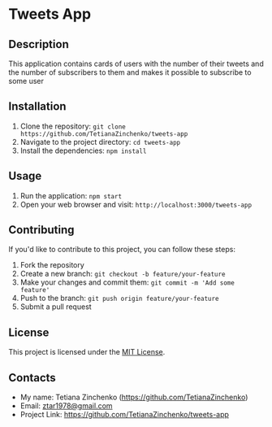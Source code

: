 # Tweets App

## Description

This application contains cards of users with the number of their tweets and the
number of subscribers to them and makes it possible to subscribe to some user

## Installation

1. Clone the repository:
   `git clone https://github.com/TetianaZinchenko/tweets-app`
2. Navigate to the project directory: `cd tweets-app`
3. Install the dependencies: `npm install`

## Usage

1. Run the application: `npm start`
2. Open your web browser and visit: `http://localhost:3000/tweets-app`

## Contributing

If you'd like to contribute to this project, you can follow these steps:

1. Fork the repository
2. Create a new branch: `git checkout -b feature/your-feature`
3. Make your changes and commit them: `git commit -m 'Add some feature'`
4. Push to the branch: `git push origin feature/your-feature`
5. Submit a pull request

## License

This project is licensed under the
[MIT License](https://opensource.org/license/mit/).

## Contacts

- My name: Tetiana Zinchenko (https://github.com/TetianaZinchenko)
- Email: ztar1978@gmail.com
- Project Link: https://github.com/TetianaZinchenko/tweets-app
